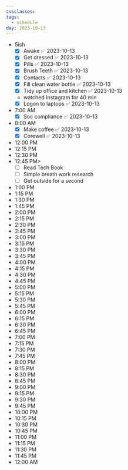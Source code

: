 ```yaml
---
cssclasses: 
tags:
  - schedule
day: 2023-10-13
---
```


- <span class="green">5ish</span>
	- [x] Awake ✅ 2023-10-13
	- [x] Get dressed ✅ 2023-10-13
	- [x] Pills ✅ 2023-10-13
	- [x] Brush Teeth ✅ 2023-10-13
	- [x] Contacts ✅ 2023-10-13
	- [x] Fill clean water bottle ✅ 2023-10-13
	- [x] Tidy up office and kitchen ✅ 2023-10-13
	- watched Instagram for 40 min
	- [x] Logon to laptops ✅ 2023-10-13
- <span class="green">7:00 AM</span>
	- [x] Soc compliance ✅ 2023-10-13
- <span class="green">8:00 AM</span>
	- [x] Make coffee ✅ 2023-10-13
	- [x] Corewell ✅ 2023-10-13
- <span class="green">12:00 PM</span>
- <span class="green">12:15 PM</span>
- <span class="green">12:30 PM</span>
- <span class="green">12:45 PM</span>>
	- [ ] Read Tech Book
	- [ ] Simple breath work research
	- [ ] Get outside for a second
- <span class="green">1:00 PM</span>
- <span class="green">1:15 PM</span>
- <span class="green">1:30 PM</span>
- <span class="green">1:45 PM</span>
- <span class="green">2:00 PM</span>
- <span class="green">2:15 PM</span>
- <span class="green">2:30 PM</span>
- <span class="green">2:45 PM</span>
- <span class="green">3:00 PM</span>
- <span class="green">3:15 PM</span>
- <span class="green">3:30 PM</span>
- <span class="green">3:45 PM</span>
- <span class="green">4:00 PM</span>
- <span class="green">4:15 PM</span>
- <span class="green">4:30 PM</span>
- <span class="green">4:45 PM</span>
- <span class="green">5:00 PM</span>
- <span class="green">5:15 PM</span>
- <span class="green">5:30 PM</span>
- <span class="green">5:45 PM</span>
- <span class="green">6:00 PM</span>
- <span class="green">6:15 PM</span>
- <span class="green">6:30 PM</span>
- <span class="green">6:45 PM</span>
- <span class="green">7:00 PM</span>
- <span class="green">7:15 PM</span>
- <span class="green">7:30 PM</span>
- <span class="green">7:45 PM</span>
- <span class="green">8:00 PM</span>
- <span class="green">8:15 PM</span>
- <span class="green">8:30 PM</span>
- <span class="green">8:45 PM</span>
- <span class="green">9:00 PM</span>
- <span class="green">9:15 PM</span>
- <span class="green">9:30 PM</span>
- <span class="green">9:45 PM</span>
- <span class="green">10:00 PM</span>
- <span class="green">10:15 PM</span>
- <span class="green">10:30 PM</span>
- <span class="green">10:45 PM</span>
- <span class="green">11:00 PM</span>
- <span class="green">11:15 PM</span>
- <span class="green">11:30 PM</span>
- <span class="green">11:45 PM</span>
- <span class="green">12:00 AM</span>